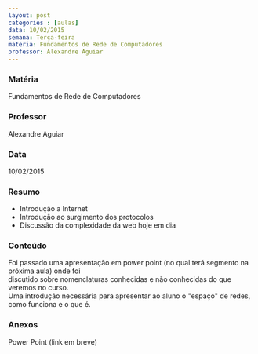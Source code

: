 ```yaml
---
layout: post
categories : [aulas]
data: 10/02/2015
semana: Terça-feira
materia: Fundamentos de Rede de Computadores
professor: Alexandre Aguiar
---
```


<h3 class="page-header">Matéria</h3>
Fundamentos de Rede de Computadores

<h3 class="page-header">Professor</h3>
Alexandre Aguiar

<h3 class="page-header">Data</h3>
10/02/2015

<h3 class="page-header">Resumo</h3>
<ul>
      <li>Introdução a Internet</li>
      <li>Introdução ao surgimento dos protocolos</li>
      <li>Discussão da complexidade da web hoje em dia</li>
</ul>

<h3 class="page-header">Conteúdo</h3>
Foi passado uma apresentação em power point (no qual terá segmento na próxima aula) onde foi<br/>
discutido sobre nomenclaturas conhecidas e não conhecidas do que veremos no curso.<br/>
Uma introdução necessária para apresentar ao aluno o "espaço" de redes, como funciona e o que é.

<h3 class="page-header">Anexos</h3>
Power Point (link em breve)


